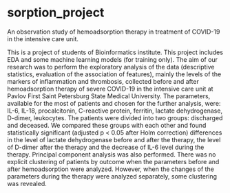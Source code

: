 # sorption_project
An observation study of hemoadsorption therapy in treatment of COVID-19 in the  intensive care unit.

This is a project of students of Bioinformatics institute. 
This project includes EDA and some machine learning models (for training only).
The aim of our research was to perform the exploratory analysis of the data (descriptive statistics, evaluation of the association of features), mainly the levels of the markers of inflammation and thrombosis, collected before and after hemoadsorption therapy of severe COVID-19 in the intensive care unit at Pavlov First Saint Petersburg State Medical University. The parameters, available for the most of patients and chosen for the further analysis, were: IL-6, IL-18, procalcitonin, C-reactive protein, ferritin, lactate dehydrogenase, D-dimer, leukocytes.
The patients were divided into two groups: discharged and deceased. We compared these groups with each other and found statistically significant (adjusted p < 0.05 after Holm correction) differences in the level of lactate dehydrogenase before and after the therapy, the level of D-dimer after the therapy and the decrease of IL-6 level during the therapy. Principal component analysis was also performed. There was no explicit clustering of patients by outcome when the parameters before and after hemoadsorption were analyzed. However, when the changes of the parameters during the therapy were analyzed separately, some clustering was revealed.
